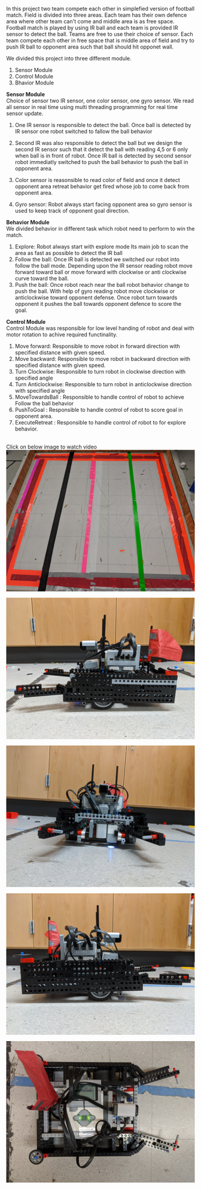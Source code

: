 In this project two team compete each other in simplefied version of football match.
Field is divided into three areas. Each team has their own defence area where other team can't come and middle area is as free space.
Football match is played by using IR ball and each team is provided IR sensor to detect the ball. Teams are free to use their choice
of sensor. 
Each team compete each other in free space that is middle area of field and try to push IR ball to opponent area such that ball should hit 
opponet wall. 

We divided this project into three different module.
 1) Sensor Module
 2) Control Module
 3) Bhavior Module
 
**Sensor Module**<br/>
Choice of sensor two IR sensor, one color sensor, one gyro sensor. We read all sensor in real time using multi threading programming for real time sensor update.

 1) One IR sensor is responsible to detect the ball. Once ball is detected by IR sensor one robot switched to fallow the ball behavior

 2) Second IR was also responsible to detect the ball but we design the second IR sensor such that it detect the ball with reading 4,5 or 6
only when ball is in front of robot. Once IR ball is detected by second sensor robot immediatly switched to push the ball behavior to push 
the ball in opponent area.

 3) Color sensor is reasonsible to read color of field and once it detect opponent area retreat behavior get fired whose job to come
 back from opponent area. 
 4) Gyro sensor: Robot always start facing opponent area so gyro sensor is used to keep track of opponent goal direction.

**Behavior Module**<br/>
We divided behavior in different task which robot need to perform to win the match.
 1) Explore: Robot always start with explore mode Its main job to scan the area as fast as possible to detect the IR ball
 2) Follow the ball: Once IR ball is detected we switched our robot into follow the ball mode. Depending upon the IR sensor reading
 robot move forward toward ball or move forward with clockwise or anti clockwise curve toward the ball.
 3) Push the ball: Once robot reach near the ball robot behavior change to push the ball. With help of gyro reading robot move clockwise or anticlockwise toward opponent defense. Once robot turn towards opponent it pushes the ball towards opponent defence to score the goal.
 
 **Control Module**<br/>
   Control Module was responsible for low level handing of robot and deal with motor rotation to achive required functinality.
   1) Move forward: Responsible to move robot in forward direction with specified distance with given speed.
   2) Move backward: Responsible to move robot in backward direction with specified distance with given speed.
   3) Turn Clockwise: Responsible to turn robot in clockwise direction with specified angle
   4) Turn Anticlockwise: Responsible to turn robot in anticlockwise direction with specified angle
   5) MoveTowardsBall : Responsible to handle control of robot to achieve Follow the ball behavior
   6) PushToGoal : Responsible to handle control of robot to score goal in opponent area.
   7) ExecuteRetreat : Responsible to handle control of robot to for explore behavior.

<br/>Click on below image to watch video
[![Watch Video here](https://github.com/BhaskarTrivedi/Robotics/blob/master/SimplifiedFootball/Image/IMG_20191212_171113.jpg)](https://www.youtube.com/watch?v=r3mJFe0_mjg&feature=youtu.be)

![Robot design](https://github.com/BhaskarTrivedi/Robotics/blob/master/SimplifiedFootball/Image/IMG_20191212_170534.jpg)

![Robot design](https://github.com/BhaskarTrivedi/Robotics/blob/master/SimplifiedFootball/Image/IMG_20191212_170600.jpg)

![Robot design](https://github.com/BhaskarTrivedi/Robotics/blob/master/SimplifiedFootball/Image/IMG_20191212_170606.jpg)

![Robot design](https://github.com/BhaskarTrivedi/Robotics/blob/master/SimplifiedFootball/Image/IMG_20191212_170613.jpg)





